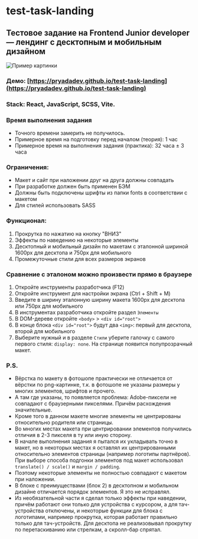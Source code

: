 # test-task-landing

## Тестовое задание на Frontend Junior developer — лендинг с десктопным и мобильным дизайном

![Пример картинки](example.png)

### Демо: [https://pryadadev.github.io/test-task-landing](https://pryadadev.github.io/test-task-landing)

### Stack: React, JavaScript, SCSS, Vite.

### Время выполнения задания
- Точного времени замерить не получилось.
- Примерное время на подготовку перед началом (теория): 1 час
- Примерное время на выполнения задания (практика): 32 часа ± 3 часа

### Ограничения:
- Макет и сайт при наложении друг на друга должны совпадать
- При разработке должен быть применен БЭМ
- Должны быть подключены шрифты из папки fonts в соответствии с макетом
- Для стилей использовать SASS


### Функционал:
1) Прокрутка по нажатию на кнопку "ВНИЗ"
2) Эффекты по наведению на некоторые элементы
3) Десктопный и мобильный дизайн по макетам с эталонной шириной 1600px для десктопа и 750px для мобильного
4) Промежуточные стили для всех размеров экранов

### Сравнение с эталоном можно произвести прямо в браузере
1) Откройте инструменты разработчика (F12)
2) Откройте инструмент для настройки экрана (Ctrl + Shift + M)
3) Введите в ширину эталонную ширину макета 1600px для десктопа или 750px для мобильного
4) В инструментах разработчика откройте раздел `Элементы`
5) В DOM-дереве откройте `<body>` > `<div id="root">`
6) В конце блока `<div id="root">` будут два `<img>`: первый для десктопа, второй для мобильного
7) Выберите нужный и в разделе `Стили` уберите галочку с самого первого стиля: `display: none`. На странице появится полупрозрачный макет.

### P.S.
- Вёрстка по макету в фотошопе практически не отличается от вёрстки по png-картинке, т.к. в фотошопе не указаны размеры у многих элементов, шрифтов и прочего.
- А там где указаны, то появляется проблема: Adobe-пиксели не совпадают с браузерными пикселями. Причём расхождения значительные.
- Кроме того в данном макете многие элементы не центрированы относительно родителя или страницы.
- Во многих местах макета при центрировании элементов получились отличия в 2-3 пикселя в ту или иную сторону.
- В начале выполнения задания я пытался их укладывать точно в макет, но в некоторых местах я оставлял их центрированными относительно элементов страницы (например логотипы партнёров). При выборе способа подгонки элементов под макет использовал `translate() / scale()` и `margin / padding`.
- Поэтому некоторые элементы не полностью совпадают с макетом при наложении.
- В блоке с преимуществами (блок 2) в десктопном и мобильном дизайне отличается порядок элементов. Я это не исправлял.
- Из необязательной части я сделал только эффекты при наведении, причём работают они только для устройства с курсором, а для тач-устройства отключены, и некоторые функции для блока с логотипами, например прокрутка, которая работает правильно только для тач-устройств. Для десктопа не реализовывал прокрутку по перетаскиванию или стрелкам, а скролл-бар спрятал.


